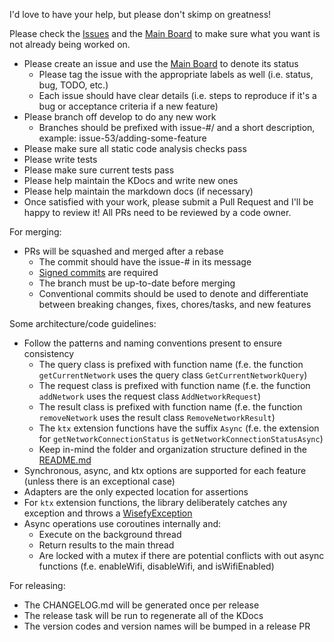 I'd love to have your help, but please don't skimp on greatness!

Please check the [Issues](https://github.com/isupatches/android-wisefy/issues) and the [Main Board](https://github.com/isuPatches/android-wisefy/projects/1) to make sure what you want is not already being worked on.

* Please create an issue and use the [Main Board](https://github.com/isuPatches/android-wisefy/projects/1) to denote its status
    - Please tag the issue with the appropriate labels as well (i.e. status, bug, TODO, etc.)
    - Each issue should have clear details (i.e. steps to reproduce if it's a bug or acceptance criteria if a new feature)
* Please branch off develop to do any new work
    - Branches should be prefixed with issue-#/ and a short description, example: issue-53/adding-some-feature
* Please make sure all static code analysis checks pass
* Please write tests
* Please make sure current tests pass
* Please help maintain the KDocs and write new ones
* Please help maintain the markdown docs (if necessary)
* Once satisfied with your work, please submit a Pull Request and I'll be happy to review it!  All PRs need to be reviewed by a code owner.

For merging:

* PRs will be squashed and merged after a rebase
    - The commit should have the issue-# in its message
    - [Signed commits](https://docs.github.com/en/github/authenticating-to-github/managing-commit-signature-verification/signing-commits) are required
    - The branch must be up-to-date before merging
    - Conventional commits should be used to denote and differentiate between breaking changes, fixes, chores/tasks, and new features

Some architecture/code guidelines:
 - Follow the patterns and naming conventions present to ensure consistency
   - The query class is prefixed with function name (f.e. the function `getCurrentNetwork` uses the query class `GetCurrentNetworkQuery`)
   - The request class is prefixed with function name (f.e. the function `addNetwork` uses the request class `AddNetworkRequest`)
   - The result class is prefixed with function name (f.e. the function `removeNetwork` uses the result class `RemoveNetworkResult`)
   - The `ktx` extension functions have the suffix `Async` (f.e. the extension for `getNetworkConnectionStatus` is `getNetworkConnectionStatusAsync`)
   - Keep in-mind the folder and organization structure defined in the [README.md](/README.md)
 - Synchronous, async, and ktx options are supported for each feature (unless there is an exceptional case)
 - Adapters are the only expected location for assertions
 - For `ktx` extension functions, the library deliberately catches any exception and throws a [WisefyException](/wisefy/core/src/main/java/com/isupatches/android/wisefy/core/exceptions/WisefyException.kt)
 - Async operations use coroutines internally and:
   - Execute on the background thread
   - Return results to the main thread
   - Are locked with a mutex if there are potential conflicts with out async functions (f.e. enableWifi, disableWifi, and isWifiEnabled)
 
For releasing:

  - The CHANGELOG.md will be generated once per release
  - The release task will be run to regenerate all of the KDocs 
  - The version codes and version names will be bumped in a release PR
